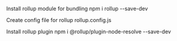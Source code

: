 Install rollup module for bundling
npm i rollup --save-dev

Create config file for rollup
rollup.config.js

Install rollup plugin 
npm i @rollup/plugin-node-resolve --save-dev